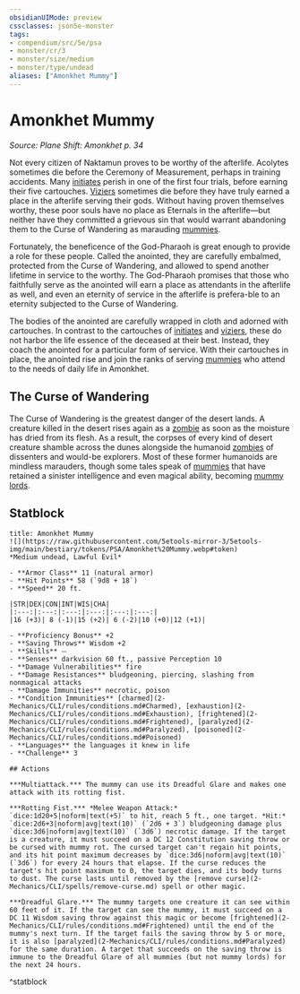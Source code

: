 ```yaml
---
obsidianUIMode: preview
cssclasses: json5e-monster
tags:
- compendium/src/5e/psa
- monster/cr/3
- monster/size/medium
- monster/type/undead
aliases: ["Amonkhet Mummy"]
---
```

# Amonkhet Mummy
*Source: Plane Shift: Amonkhet p. 34*  

Not every citizen of Naktamun proves to be worthy of the afterlife. Acolytes sometimes die before the Ceremony of Measurement, perhaps in training accidents. Many [initiates](2-Mechanics/CLI/backgrounds/initiate-psa.md) perish in one of the first four trials, before earning their five cartouches. [Viziers](2-Mechanics/CLI/backgrounds/vizier-psa.md) sometimes die before they have truly earned a place in the afterlife serving their gods. Without having proven themselves worthy, these poor souls have no place as Eternals in the afterlife—but neither have they committed a grievous sin that would warrant abandoning them to the Curse of Wandering as marauding [mummies](2-Mechanics/CLI/bestiary/undead/amonkhet-mummy-psa.md).

Fortunately, the beneficence of the God-Pharaoh is great enough to provide a role for these people. Called the anointed, they are carefully embalmed, protected from the Curse of Wandering, and allowed to spend another lifetime in service to the worthy. The God-Pharaoh promises that those who faithfully serve as the anointed will earn a place as attendants in the afterlife as well, and even an eternity of service in the afterlife is prefera-ble to an eternity subjected to the Curse of Wandering.

The bodies of the anointed are carefully wrapped in cloth and adorned with cartouches. In contrast to the cartouches of [initiates](2-Mechanics/CLI/backgrounds/initiate-psa.md) and [viziers](2-Mechanics/CLI/backgrounds/vizier-psa.md), these do not harbor the life essence of the deceased at their best. Instead, they coach the anointed for a particular form of service. With their cartouches in place, the anointed rise and join the ranks of serving [mummies](2-Mechanics/CLI/bestiary/undead/amonkhet-mummy-psa.md) who attend to the needs of daily life in Amonkhet.

## The Curse of Wandering

The Curse of Wandering is the greatest danger of the desert lands. A creature killed in the desert rises again as a [zombie](2-Mechanics/CLI/bestiary/undead/zombie.md) as soon as the moisture has dried from its flesh. As a result, the corpses of every kind of desert creature shamble across the dunes alongside the humanoid [zombies](2-Mechanics/CLI/bestiary/undead/zombie.md) of dissenters and would-be explorers. Most of these former humanoids are mindless marauders, though some tales speak of [mummies](2-Mechanics/CLI/bestiary/undead/amonkhet-mummy-psa.md) that have retained a sinister intelligence and even magical ability, becoming [mummy lords](2-Mechanics/CLI/bestiary/undead/amonkhet-mummy-lord-psa.md).

## Statblock

```ad-statblock
title: Amonkhet Mummy
![](https://raw.githubusercontent.com/5etools-mirror-3/5etools-img/main/bestiary/tokens/PSA/Amonkhet%20Mummy.webp#token)
*Medium undead, Lawful Evil*

- **Armor Class** 11 (natural armor)
- **Hit Points** 58 (`9d8 + 18`)
- **Speed** 20 ft.

|STR|DEX|CON|INT|WIS|CHA|
|:---:|:---:|:---:|:---:|:---:|:---:|
|16 (+3)| 8 (-1)|15 (+2)| 6 (-2)|10 (+0)|12 (+1)|

- **Proficiency Bonus** +2
- **Saving Throws** Wisdom +2
- **Skills** ⏤
- **Senses** darkvision 60 ft., passive Perception 10
- **Damage Vulnerabilities** fire
- **Damage Resistances** bludgeoning, piercing, slashing from nonmagical attacks
- **Damage Immunities** necrotic, poison
- **Condition Immunities** [charmed](2-Mechanics/CLI/rules/conditions.md#Charmed), [exhaustion](2-Mechanics/CLI/rules/conditions.md#Exhaustion), [frightened](2-Mechanics/CLI/rules/conditions.md#Frightened), [paralyzed](2-Mechanics/CLI/rules/conditions.md#Paralyzed), [poisoned](2-Mechanics/CLI/rules/conditions.md#Poisoned)
- **Languages** the languages it knew in life
- **Challenge** 3

## Actions

***Multiattack.*** The mummy can use its Dreadful Glare and makes one attack with its rotting fist.

***Rotting Fist.*** *Melee Weapon Attack:* `dice:1d20+5|noform|text(+5)` to hit, reach 5 ft., one target. *Hit:* `dice:2d6+3|noform|avg|text(10)` (`2d6 + 3`) bludgeoning damage plus `dice:3d6|noform|avg|text(10)` (`3d6`) necrotic damage. If the target is a creature, it must succeed on a DC 12 Constitution saving throw or be cursed with mummy rot. The cursed target can't regain hit points, and its hit point maximum decreases by `dice:3d6|noform|avg|text(10)` (`3d6`) for every 24 hours that elapse. If the curse reduces the target's hit point maximum to 0, the target dies, and its body turns to dust. The curse lasts until removed by the [remove curse](2-Mechanics/CLI/spells/remove-curse.md) spell or other magic.

***Dreadful Glare.*** The mummy targets one creature it can see within 60 feet of it. If the target can see the mummy, it must succeed on a DC 11 Wisdom saving throw against this magic or become [frightened](2-Mechanics/CLI/rules/conditions.md#Frightened) until the end of the mummy's next turn. If the target fails the saving throw by 5 or more, it is also [paralyzed](2-Mechanics/CLI/rules/conditions.md#Paralyzed) for the same duration. A target that succeeds on the saving throw is immune to the Dreadful Glare of all mummies (but not mummy lords) for the next 24 hours.
```
^statblock